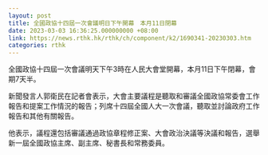 ```yaml
---
layout: post
title: 全國政協十四屆一次會議明日下午開幕　本月11日閉幕
date: 2023-03-03 16:36:25.000000000 +08:00
link: https://news.rthk.hk/rthk/ch/component/k2/1690341-20230303.htm
categories: rthk
---
```


全國政協十四屆一次會議明天下午3時在人民大會堂開幕，本月11日下午閉幕，會期7天半。

新聞發言人郭衛民在記者會表示，大會主要議程是聽取和審議全國政協常委會工作報告和提案工作情況的報告；列席十四屆全國人大一次會議，聽取並討論政府工作報告和其他有關報告。

他表示，議程還包括審議通過政協章程修正案、大會政治決議等決議和報告，選舉新一屆全國政協主席、副主席、秘書長和常務委員。
